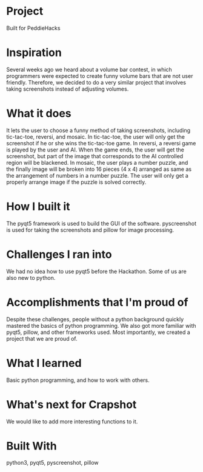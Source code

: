 # Project
Built for PeddieHacks

# Inspiration
Several weeks ago we heard about a volume bar contest, in which programmers were expected to create funny volume bars that are not user friendly. Therefore, we decided to do a very similar project that involves taking screenshots instead of adjusting volumes.

# What it does
It lets the user to choose a funny method of taking screenshots, including tic-tac-toe, reversi, and mosaic. In tic-tac-toe, the user will only get the screenshot if he or she wins the tic-tac-toe game. In reversi, a reversi game is played by the user and AI. When the game ends, the user will get the screenshot, but part of the image that corresponds to the AI controlled region will be blackened. In mosaic, the user plays a number puzzle, and the finally image will be broken into 16 pieces (4 x 4) arranged as same as the arrangement of numbers in a number puzzle. The user will only get a properly arrange image if the puzzle is solved correctly.

# How I built it
The pyqt5 framework is used to build the GUI of the software. pyscreenshot is used for taking the screenshots and pillow for image processing.

# Challenges I ran into
We had no idea how to use pyqt5 before the Hackathon. Some of us are also new to python.

# Accomplishments that I'm proud of
Despite these challenges, people without a python background quickly mastered the basics of python programming. We also got more familiar with pyqt5, pillow, and other frameworks used. Most importantly, we created a project that we are proud of.

# What I learned
Basic python programming, and how to work with others.

# What's next for Crapshot
We would like to add more interesting functions to it.

# Built With
python3, pyqt5, pyscreenshot, pillow
